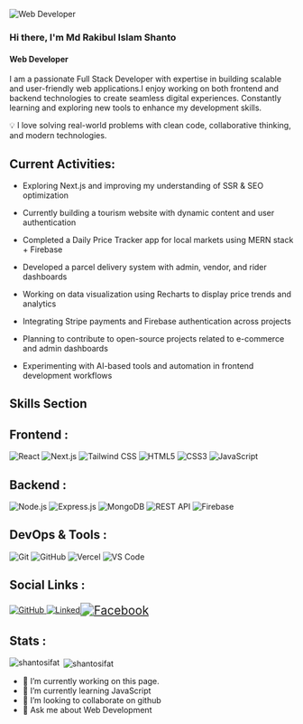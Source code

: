 ![Web Developer](https://arturssmirnovs.github.io/github-profile-readme-generator/images/banner.png)
### Hi there, I'm Md Rakibul Islam Shanto
#### Web Developer

I am a passionate Full Stack Developer with expertise in building scalable and user-friendly web applications.I enjoy working on both frontend and backend technologies to create seamless digital experiences.
Constantly learning and exploring new tools to enhance my development skills.


💡 I love solving real-world problems with clean code, collaborative thinking, and modern technologies.

## Current Activities:

- Exploring Next.js and improving my understanding of SSR & SEO optimization

- Currently building a tourism website with dynamic content and user authentication

- Completed a Daily Price Tracker app for local markets using MERN stack + Firebase

- Developed a parcel delivery system with admin, vendor, and rider dashboards

- Working on data visualization using Recharts to display price trends and analytics

- Integrating Stripe payments and Firebase authentication across projects

- Planning to contribute to open-source projects related to e-commerce and admin dashboards

- Experimenting with AI-based tools and automation in frontend development workflows

<h2>Skills Section</h2>

## Frontend : 
<p>
<img alt="React" src="https://img.shields.io/badge/-React-61DAFB?style=flat-square&logo=react&logoColor=black" />
<img alt="Next.js" src="https://img.shields.io/badge/-Next.js-000000?style=flat-square&logo=nextdotjs&logoColor=white" />
<img alt="Tailwind CSS" src="https://img.shields.io/badge/-TailwindCSS-06B6D4?style=flat-square&logo=tailwindcss&logoColor=white" />
<img alt="HTML5" src="https://img.shields.io/badge/-HTML5-E34F26?style=flat-square&logo=html5&logoColor=white" />
<img alt="CSS3" src="https://img.shields.io/badge/-CSS3-1572B6?style=flat-square&logo=css3&logoColor=white" />
<img alt="JavaScript" src="https://img.shields.io/badge/-JavaScript-F7DF1E?style=flat-square&logo=javascript&logoColor=black" />
</p>

## Backend : 
<p>
<img alt="Node.js" src="https://img.shields.io/badge/-Node.js-339933?style=flat-square&logo=node.js&logoColor=white" />
<img alt="Express.js" src="https://img.shields.io/badge/-Express.js-000000?style=flat-square&logo=express&logoColor=white" />
<img alt="MongoDB" src="https://img.shields.io/badge/-MongoDB-47A248?style=flat-square&logo=mongodb&logoColor=white" />
<img alt="REST API" src="https://img.shields.io/badge/-REST%20API-FF6F00?style=flat-square&logo=api&logoColor=white" />
<img alt="Firebase" src="https://img.shields.io/badge/-Firebase-FFCA28?style=flat-square&logo=firebase&logoColor=black" />
</p>

##  DevOps & Tools :
<p>
<img alt="Git" src="https://img.shields.io/badge/-Git-F05032?style=flat-square&logo=git&logoColor=white" />
<img alt="GitHub" src="https://img.shields.io/badge/-GitHub-181717?style=flat-square&logo=github&logoColor=white" />
<img alt="Vercel" src="https://img.shields.io/badge/-Vercel-000000?style=flat-square&logo=vercel&logoColor=white" />
<img alt="VS Code" src="https://img.shields.io/badge/-VSCode-007ACC?style=flat-square&logo=visual-studio-code&logoColor=white" />
</p>


## Social Links :

<div>
  <a href="https://github.com/Shantosifat" target="_blank">
  <img alt="GitHub" src="https://img.shields.io/badge/GitHub-100000?style=flat-square&logo=github&logoColor=white" />
</a>

<a href="https://www.linkedin.com/in/md-rakibul-islam-shanto-415b5a278/" target="_blank">
  <img alt="LinkedIn" src="https://img.shields.io/badge/LinkedIn-0A66C2?style=flat-square&logo=linkedin&logoColor=white" />
</a>

<a href="https://facebook.com/mdrakibul.islamshanto.71" target="_blank">
  <img alt="Facebook" src="https://img.shields.io/badge/Facebook-1877F2?style=flat-square&logo=facebook&logoColor=white" style="transform: scale(1.5); margin: 5px;" />
</a>
</div>

## Stats :

<div>
  <img align="left" src="https://github-readme-stats.vercel.app/api/top-langs?username=shantosifat&show_icons=true&locale=en&layout=compact" alt="shantosifat" />

&nbsp;<img align="center" src="https://github-readme-stats.vercel.app/api?username=shantosifat&show_icons=true&locale=en" alt="shantosifat" />


</div>





- 🔭 I’m currently working on this page. 
- 🌱 I’m currently learning JavaScript 
- 👯 I’m looking to collaborate on github 
- 💬 Ask me about Web Development 






